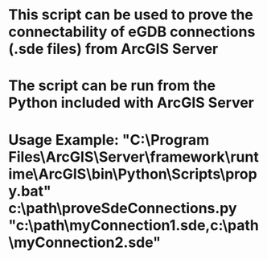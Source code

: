 # This script can be used to prove the connectability of eGDB connections (.sde files) from ArcGIS Server
# The script can be run from the Python included with ArcGIS Server
# Usage Example: "C:\Program Files\ArcGIS\Server\framework\runtime\ArcGIS\bin\Python\Scripts\propy.bat" c:\path\proveSdeConnections.py "c:\path\myConnection1.sde,c:\path\myConnection2.sde"
